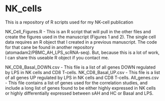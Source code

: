 # NK_cells
This is a repository of R scripts used for my NK-cell publication

NK_Cell_Figures.R - This is an R script that will pull in the other files and create the figures used in the manuscript (Figures 1 and 2). The single cell data requires an R object that I created in a previous manuscript. The code for that cane be found in another repository (atomadam2/PBMC_AH_LPS_scRNA-seq). But, because this is a lot of work, I can share this useable R object if you contact me.


NK_CD8_Basal_DOWN.csv - This file is a list of all genes DOWN regulated by LPS in NK cells and CD8 T-cells.
NK_CD8_Basal_UP.csv - This file is a list of all genes UP regulated by LPS in NK cells and CD8 T-cells.
All_genes.csv - This file contains a list of genes used for the correlation studies, and include a long list of genes found to be either highly expressed in NK cells or highly differentially expressed between sAH and HC or Basal and LPS.
